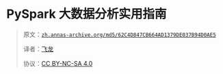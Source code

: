 # PySpark 大数据分析实用指南

> 原文：[`zh.annas-archive.org/md5/62C4D847CB664AD1379DE037B94D0AE5`](https://zh.annas-archive.org/md5/62C4D847CB664AD1379DE037B94D0AE5)
> 
> 译者：[飞龙](https://github.com/wizardforcel)
> 
> 协议：[CC BY-NC-SA 4.0](http://creativecommons.org/licenses/by-nc-sa/4.0/)
